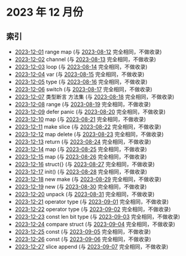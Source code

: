 # 2023 年 12 月份

## 索引

- [2023-12-01](#) range map (与 [2023-08-12](../08/12/README.md) 完全相同，不做收录)
- [2023-12-02](#) channel (与 [2023-08-13](../08/13/README.md) 完全相同，不做收录)
- [2023-12-03](#) loop (与 [2023-08-14](../08/14/README.md) 完全相同，不做收录)
- [2023-12-04](#) var (与 [2023-08-15](../08/15/README.md) 完全相同，不做收录)
- [2023-12-05](#) type (与 [2023-08-16](../08/16/README.md) 完全相同，不做收录)
- [2023-12-06](#) switch (与 [2023-08-17](../08/17/README.md) 完全相同，不做收录)
- [2023-12-07](#) 类型断言 方法集 (与 [2023-08-18](../08/18/README.md) 完全相同，不做收录)
- [2023-12-08](#) range (与 [2023-08-19](../08/19/README.md) 完全相同，不做收录)
- [2023-12-09](#) defer panic (与 [2023-08-20](../08/20/README.md) 完全相同，不做收录)
- [2023-12-10](#) map (与 [2023-08-21](../08/21/README.md) 完全相同，不做收录)
- [2023-12-11](#) make slice (与 [2023-08-22](../08/22/README.md) 完全相同，不做收录)
- [2023-12-12](#) map delete (与 [2023-08-23](../08/23/README.md) 完全相同，不做收录)
- [2023-12-13](#) return (与 [2023-08-24](../08/24/README.md) 完全相同，不做收录)
- [2023-12-14](#) map (与 [2023-08-25](../08/25/README.md) 完全相同，不做收录)
- [2023-12-15](#) map (与 [2023-08-26](../08/26/README.md) 完全相同，不做收录)
- [2023-12-16](#) struct{} (与 [2023-08-27](../08/27/README.md) 完全相同，不做收录)
- [2023-12-17](#) init() (与 [2023-08-28](../08/28/README.md) 完全相同，不做收录)
- [2023-12-18](#) new make (与 [2023-08-29](../08/29/README.md) 完全相同，不做收录)
- [2023-12-19](#) new (与 [2023-08-30](../08/30/README.md) 完全相同，不做收录)
- [2023-12-20](#) unpack (与 [2023-08-31](../08/31/README.md) 完全相同，不做收录)
- [2023-12-21](#) operator type (与 [2023-09-01](../09/01/README.md) 完全相同，不做收录)
- [2023-12-22](#) operator type (与 [2023-09-02](../09/02/README.md) 完全相同，不做收录)
- [2023-12-23](#) const len bit type (与 [2023-09-03](../09/03/README.md) 完全相同，不做收录)
- [2023-12-24](#) compare struct (与 [2023-09-04](../09/04/README.md) 完全相同，不做收录)
- [2023-12-25](#) const (与 [2023-09-05](../09/05/README.md) 完全相同，不做收录)
- [2023-12-26](#) const (与 [2023-09-06](../09/06/README.md) 完全相同，不做收录)
- [2023-12-27](#) slice append (与 [2023-09-07](../09/07/README.md) 完全相同，不做收录)
